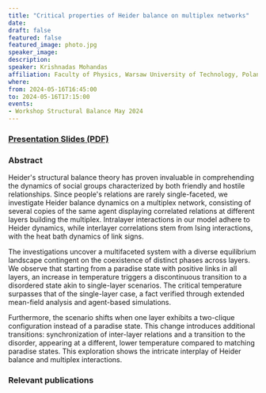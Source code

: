 ```yaml
---
title: "Critical properties of Heider balance on multiplex networks"
date:
draft: false
featured: false
featured_image: photo.jpg
speaker_image:
description:
speaker: Krishnadas Mohandas
affiliation: Faculty of Physics, Warsaw University of Technology, Poland
where:
from: 2024-05-16T16:45:00
to: 2024-05-16T17:15:00
events:
- Workshop Structural Balance May 2024 
---
```


### [Presentation Slides (PDF)](xxx.pdf)

### Abstract

Heider's structural balance theory has proven invaluable in comprehending the dynamics of social groups characterized by both friendly and hostile relationships. Since people's relations are rarely single-faceted, we investigate Heider balance dynamics on a multiplex network, consisting of several copies of the same agent displaying correlated relations at different layers building the multiplex. Intralayer interactions in our model adhere to Heider dynamics, while interlayer correlations stem from Ising interactions, with the heat bath dynamics of link signs.

The investigations uncover a multifaceted system with a diverse equilibrium landscape contingent on the coexistence of distinct phases across layers. We observe that starting from a paradise state with positive links in all layers, an increase in temperature triggers a discontinuous transition to a disordered state akin to single-layer scenarios. The critical temperature surpasses that of the single-layer case, a fact verified through extended mean-field analysis and agent-based simulations.

Furthermore, the scenario shifts when one layer exhibits a two-clique configuration instead of a paradise state. This change introduces additional transitions: synchronization of inter-layer relations and a transition to the disorder, appearing at a different, lower temperature compared to matching paradise states. This exploration shows the intricate interplay of Heider balance and multiplex interactions.

### Relevant publications 

